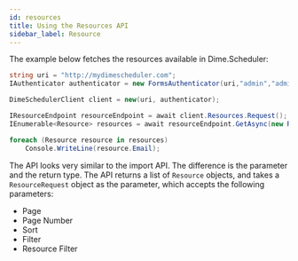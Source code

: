 ```yaml
---
id: resources
title: Using the Resources API
sidebar_label: Resource
---
```


The example below fetches the resources available in Dime.Scheduler:

```csharp
string uri = "http://mydimescheduler.com";
IAuthenticator authenticator = new FormsAuthenticator(uri,"admin","admin");

DimeSchedulerClient client = new(uri, authenticator);

IResourceEndpoint resourceEndpoint = await client.Resources.Request();
IEnumerable<Resource> resources = await resourceEndpoint.GetAsync(new ResourceRequest());

foreach (Resource resource in resources)
    Console.WriteLine(resource.Email);
```

The API looks very similar to the import API. The difference is the parameter and the return type. The API returns a list of `Resource` objects, and takes a `ResourceRequest` object as the parameter, which accepts the following parameters:

- Page
- Page Number
- Sort
- Filter
- Resource Filter

